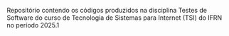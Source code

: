 Repositório contendo os códigos produzidos na disciplina Testes de Software do curso de Tecnologia de Sistemas para Internet (TSI) do IFRN no período 2025.1
